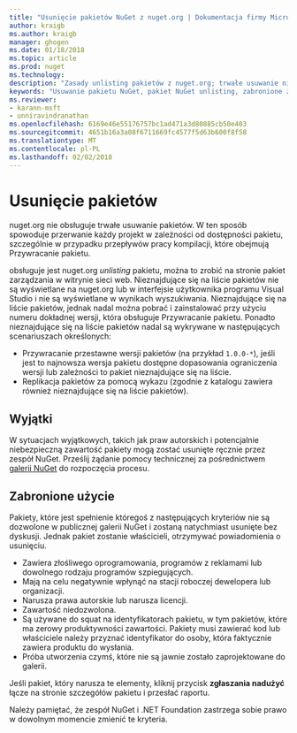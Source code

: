 ```yaml
---
title: "Usunięcie pakietów NuGet z nuget.org | Dokumentacja firmy Microsoft"
author: kraigb
ms.author: kraigb
manager: ghogen
ms.date: 01/18/2018
ms.topic: article
ms.prod: nuget
ms.technology: 
description: "Zasady unlisting pakietów z nuget.org; trwałe usuwanie nie jest obsługiwany z wyjątkiem na pakiety narusza inne zasady."
keywords: "Usuwanie pakietu NuGet, pakiet NuGet unlisting, zabronione zastosowania pakietów"
ms.reviewer:
- karann-msft
- unniravindranathan
ms.openlocfilehash: 6169e46e55176757bc1ad471a3d80885cb50e403
ms.sourcegitcommit: 4651b16a3a08f6711669fc4577f5d63b600f8f58
ms.translationtype: MT
ms.contentlocale: pl-PL
ms.lasthandoff: 02/02/2018
---
```

# <a name="deleting-packages"></a>Usunięcie pakietów

nuget.org nie obsługuje trwałe usuwanie pakietów. W ten sposób spowoduje przerwanie każdy projekt w zależności od dostępności pakietu, szczególnie w przypadku przepływów pracy kompilacji, które obejmują Przywracanie pakietu.

obsługuje jest nuget.org *unlisting* pakietu, można to zrobić na stronie pakiet zarządzania w witrynie sieci web. Nieznajdujące się na liście pakietów nie są wyświetlane na nuget.org lub w interfejsie użytkownika programu Visual Studio i nie są wyświetlane w wynikach wyszukiwania. Nieznajdujące się na liście pakietów, jednak nadal można pobrać i zainstalować przy użyciu numeru dokładnej wersji, która obsługuje Przywracanie pakietu. Ponadto nieznajdujące się na liście pakietów nadal są wykrywane w następujących scenariuszach określonych:

- Przywracanie przestawne wersji pakietów (na przykład `1.0.0-*`), jeśli jest to najnowsza wersja pakietu dostępne dopasowania ograniczenia wersji lub zależności to pakiet nieznajdujące się na liście.
- Replikacja pakietów za pomocą wykazu (zgodnie z katalogu zawiera również nieznajdujące się na liście pakietów).

## <a name="exceptions"></a>Wyjątki

W sytuacjach wyjątkowych, takich jak praw autorskich i potencjalnie niebezpieczną zawartość pakiety mogą zostać usunięte ręcznie przez zespół NuGet. Prześlij żądanie pomocy technicznej za pośrednictwem [galerii NuGet](http://www.nuget.org) do rozpoczęcia procesu.

## <a name="prohibited-use"></a>Zabronione użycie

Pakiety, które jest spełnienie któregoś z następujących kryteriów nie są dozwolone w publicznej galerii NuGet i zostaną natychmiast usunięte bez dyskusji. Jednak pakiet zostanie właścicieli, otrzymywać powiadomienia o usunięciu.

- Zawiera złośliwego oprogramowania, programów z reklamami lub dowolnego rodzaju programów szpiegujących.
- Mają na celu negatywnie wpłynąć na stacji roboczej dewelopera lub organizacji.
- Narusza prawa autorskie lub narusza licencji.
- Zawartość niedozwolona.
- Są używane do squat na identyfikatorach pakietu, w tym pakietów, które ma zerowy produktywności zawartości. Pakiety musi zawierać kod lub właściciele należy przyznać identyfikator do osoby, która faktycznie zawiera produktu do wysłania.
- Próba utworzenia czymś, które nie są jawnie zostało zaprojektowane do galerii.

Jeśli pakiet, który narusza te elementy, kliknij przycisk **zgłaszania nadużyć** łącze na stronie szczegółów pakietu i przesłać raportu.

Należy pamiętać, że zespół NuGet i .NET Foundation zastrzega sobie prawo w dowolnym momencie zmienić te kryteria.
